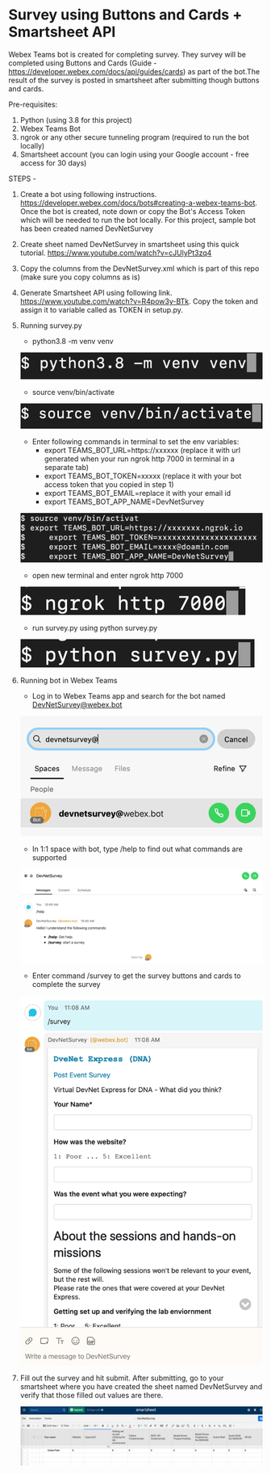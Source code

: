 # Survey using Buttons and Cards + Smartsheet API

Webex Teams bot is created for completing survey. They survey will be completed using Buttons and Cards (Guide - https://developer.webex.com/docs/api/guides/cards) as part of the bot.The result of the survey is posted in smartsheet after submitting though buttons and cards.

Pre-requisites:
1.  Python (using 3.8 for this project)
2.  Webex Teams Bot
3.  ngrok or any other secure tunneling program (required to run the bot locally)
4.  Smartsheet account (you can login using your Google account - free access for 30 days)

STEPS -
1.  Create a bot using following instructions. https://developer.webex.com/docs/bots#creating-a-webex-teams-bot. Once the bot is created, note down or copy the Bot's Access Token which will be needed to run the bot locally. For this project, sample bot has been created named DevNetSurvey
2. Create sheet named DevNetSurvey in smartsheet using this quick tutorial. https://www.youtube.com/watch?v=cJUlyPt3zq4
3. Copy the columns from the DevNetSurvey.xml which is part of this repo (make sure you copy columns as is)
4. Generate Smartsheet API using following link. https://www.youtube.com/watch?v=R4pow3y-BTk. Copy the token and assign it to variable called as TOKEN in setup.py. 
5. Running survey.py
    - python3.8 -m venv venv
    
    ![](Images/venv.png)
    
    - source venv/bin/activate
    
    ![](Images/activatevenv.png)
    
    - Enter following commands in terminal to set the env variables:
        -   export TEAMS_BOT_URL=https://xxxxxx (replace it with url generated when your run ngrok http 7000 in terminal in
            a separate tab)
        -   export TEAMS_BOT_TOKEN=xxxxx (replace it with your bot access token that you copied in step 1)
        -   export TEAMS_BOT_EMAIL=replace it with your email id
        -   export TEAMS_BOT_APP_NAME=DevNetSurvey
        
     ![](Images/envvariables.png)
        
     - open new terminal and enter ngrok http 7000
     
     ![](Images/ngrok.png)
     
     - run survey.py using python survey.py
     
     ![](Images/surveypython.png)
     
6. Running bot in Webex Teams
     - Log in to Webex Teams app and search for the bot named DevNetSurvey@webex.bot
     
     ![](Images/devnetsurveybot.png)
     
     - In 1:1 space with bot, type /help to find out what commands are supported
     
     ![](Images/botcommand.png)
     
     - Enter command /survey to get the survey buttons and cards to complete the survey
            
     ![](Images/buttonsandcards.png)
     
7. Fill out the survey and hit submit. After submitting, go to your smartsheet where you have created the sheet named           DevNetSurvey and verify that those filled out values are there.
     
     ![](Images/smartsheet.png)
    

